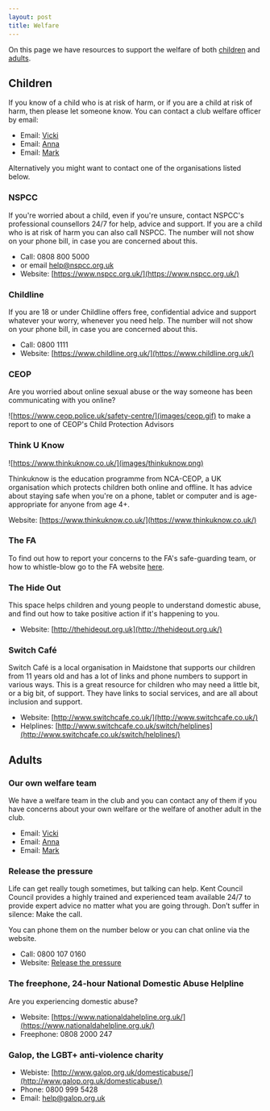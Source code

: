 ```yaml
---
layout: post
title: Welfare
---
```


On this page we have resources to support the welfare of both [children](#children) and [adults](#adults).


## Children

If you know of a child who is at risk of harm, or if you are a child
at risk of harm, then please let someone know. You can contact a club
welfare officer by email:

* Email: [Vicki](mailto:welfare@barmingyouth.co.uk)
* Email: [Anna](mailto:welfare2@barmingyouth.co.uk)
* Email: [Mark](mailto:mark@switchcafe.co.uk)

Alternatively you might want to contact one of the organisations listed below.

### NSPCC

If you're worried about a child, even if you're unsure, contact NSPCC's professional counsellors 24/7 for help, advice and support. 
If you are a child who is at risk of harm you can also call NSPCC. The number will not show on your phone bill, in case you are concerned about this.

* Call: 0808 800 5000 
* or email <a href="mailto:help@nspcc.org.uk">help@nspcc.org.uk</a>
* Website: [https://www.nspcc.org.uk/](https://www.nspcc.org.uk/) 


### Childline 

If you are 18 or under Childline offers free, confidential advice and support whatever your worry, whenever you need help.
The number will not show on your phone bill, in case you are concerned about this.

* Call: 0800 1111
* Website: [https://www.childline.org.uk/](https://www.childline.org.uk/)


### CEOP

Are you worried about online sexual abuse or the way someone has been communicating with you online?

![https://www.ceop.police.uk/safety-centre/](images/ceop.gif) to make a report to one of CEOP's Child Protection Advisors


### Think U Know

![https://www.thinkuknow.co.uk/](images/thinkuknow.png)

Thinkuknow is the education programme from NCA-CEOP, a UK organisation which protects children both online and offline. It has advice about staying safe when you're on a phone, tablet or computer and is age-appropriate for anyone from age 4+.

Website: [https://www.thinkuknow.co.uk/](https://www.thinkuknow.co.uk/)

### The FA

To find out how to report your concerns to the FA's safe-guarding team, or how to whistle-blow go to the FA website [here](http://www.thefa.com/football-rules-governance/safeguarding/reporting-concerns).


### The Hide Out 

This space helps children and young people to understand domestic abuse, and find out how to take positive action if it's happening to you.

* Website: [http://thehideout.org.uk](http://thehideout.org.uk/)


### Switch Café

Switch Café is a local organisation in Maidstone that supports our children from 11 years old and has a lot of links and phone numbers to support in various ways. This is a great resource for children who may need a little bit, or a big bit, of support. They have links to social services, and are all about inclusion and support.

* Website: [http://www.switchcafe.co.uk/](http://www.switchcafe.co.uk/)
* Helplines: [http://www.switchcafe.co.uk/switch/helplines](http://www.switchcafe.co.uk/switch/helplines/)



## Adults

### Our own welfare team

We have a welfare team in the club and you can contact any of them if
you have concerns about your own welfare or the welfare of another
adult in the club.

* Email: [Vicki](mailto:welfare@barmingyouth.co.uk)
* Email: [Anna](mailto:welfare2@barmingyouth.co.uk)
* Email: [Mark](mailto:mark@switchcafe.co.uk)


### Release the pressure

Life can get really tough sometimes, but talking can help. Kent
Council Council provides a highly trained and experienced team
available 24/7 to provide expert advice no matter what you are going
through. Don’t suffer in silence: Make the call.

You can phone them on the number below or you can chat online via the
website.

* Call: 0800 107 0160 
* Website: [Release the pressure](https://www.kent.gov.uk/social-care-and-health/health/release-the-pressure)

### The freephone, 24-hour National Domestic Abuse Helpline

Are you experiencing domestic abuse? 

* Website: [https://www.nationaldahelpline.org.uk/](https://www.nationaldahelpline.org.uk/)
* Freephone: 0808 2000 247


### Galop, the LGBT+ anti-violence charity

* Webiste: [http://www.galop.org.uk/domesticabuse/](http://www.galop.org.uk/domesticabuse/)
* Phone: 0800 999 5428
* Email: help@galop.org.uk

